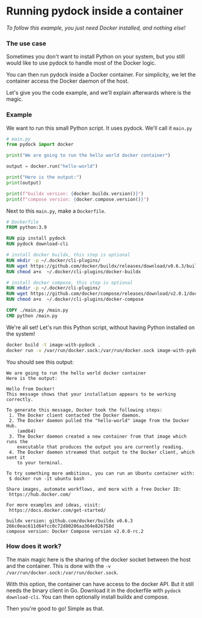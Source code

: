 # Running pydock inside a container

*To follow this example, you just need Docker installed, and nothing else!*

### The use case

Sometimes you don't want to install Python on your system, but you still
would like to use pydock to handle most of the Docker logic.

You can then run pydock inside a Docker container. For simplicity,
we let the container access the Docker daemon of the host.

Let's give you the code example, and we'll explain afterwards where is the magic.


### Example

We want to run this small Python script. It uses pydock. We'll call it `main.py`

```python
# main.py
from pydock import docker

print("We are going to run the hello world docker container")

output = docker.run("hello-world")

print("Here is the output:")
print(output)

print(f"buildx version: {docker.buildx.version()}")
print(f"compose version: {docker.compose.version()}")
```

Next to this `main.py`, make a `Dockerfile`.

```Dockerfile
# Dockerfile
FROM python:3.9

RUN pip install pydock
RUN pydock download-cli

# install docker buildx, this step is optional
RUN mkdir -p ~/.docker/cli-plugins/
RUN wget https://github.com/docker/buildx/releases/download/v0.6.3/buildx-v0.6.3.linux-amd64 -O ~/.docker/cli-plugins/docker-buildx
RUN chmod a+x  ~/.docker/cli-plugins/docker-buildx

# install docker compose, this step is optional
RUN mkdir -p ~/.docker/cli-plugins/
RUN wget https://github.com/docker/compose/releases/download/v2.0.1/docker-compose-linux-x86_64 -O ~/.docker/cli-plugins/docker-compose
RUN chmod a+x  ~/.docker/cli-plugins/docker-compose

COPY ./main.py /main.py
CMD python /main.py
```

We're all set! Let's run this Python script, without having Python installed on the system!

```bash
docker build -t image-with-pydock .
docker run -v /var/run/docker.sock:/var/run/docker.sock image-with-pydock
```

You should see this output:

```
We are going to run the hello world docker container
Here is the output:

Hello from Docker!
This message shows that your installation appears to be working correctly.

To generate this message, Docker took the following steps:
 1. The Docker client contacted the Docker daemon.
 2. The Docker daemon pulled the "hello-world" image from the Docker Hub.
    (amd64)
 3. The Docker daemon created a new container from that image which runs the
    executable that produces the output you are currently reading.
 4. The Docker daemon streamed that output to the Docker client, which sent it
    to your terminal.

To try something more ambitious, you can run an Ubuntu container with:
 $ docker run -it ubuntu bash

Share images, automate workflows, and more with a free Docker ID:
 https://hub.docker.com/

For more examples and ideas, visit:
 https://docs.docker.com/get-started/
 
buildx version: github.com/docker/buildx v0.6.3 266c0eac611d64fcc0c72d80206aa364e826758d
compose version: Docker Compose version v2.0.0-rc.2
```

### How does it work?

The main magic here is the sharing of the docker socket between the host and the container.
This is done with the `-v /var/run/docker.sock:/var/run/docker.sock`.

With this option, the container can have access to the docker API. But it still needs the binary client in Go.
Download it in the dockerfile with `pydock download-cli`. You can then optionally install buildx and compose.

Then you're good to go! Simple as that.